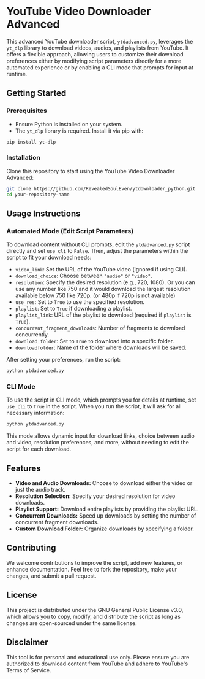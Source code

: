 
# YouTube Video Downloader Advanced

This advanced YouTube downloader script, `ytdadvanced.py`, leverages the `yt_dlp` library to download videos, audios, and playlists from YouTube. It offers a flexible approach, allowing users to customize their download preferences either by modifying script parameters directly for a more automated experience or by enabling a CLI mode that prompts for input at runtime.

## Getting Started

### Prerequisites

- Ensure Python is installed on your system.
- The `yt_dlp` library is required. Install it via pip with:

```bash
pip install yt-dlp
```

### Installation

Clone this repository to start using the YouTube Video Downloader Advanced:

```bash
git clone https://github.com/RevealedSoulEven/ytdownloader_python.git
cd your-repository-name
```

## Usage Instructions

### Automated Mode (Edit Script Parameters)

To download content without CLI prompts, edit the `ytdadvanced.py` script directly and set `use_cli` to `False`. Then, adjust the parameters within the script to fit your download needs:

- `video_link`: Set the URL of the YouTube video (ignored if using CLI).
- `download_choice`: Choose between `"audio"` or `"video"`.
- `resolution`: Specify the desired resolution (e.g., 720, 1080). Or you can use any number like 750 and it would download the largest resolution available below 750 like 720p. (or 480p if 720p is not available)
- `use_res`: Set to `True` to use the specified resolution.
- `playlist`: Set to `True` if downloading a playlist.
- `playlist_link`: URL of the playlist to download (required if `playlist` is `True`).
- `concurrent_fragment_downloads`: Number of fragments to download concurrently.
- `download_folder`: Set to `True` to download into a specific folder.
- `downloadfolder`: Name of the folder where downloads will be saved.

After setting your preferences, run the script:

```bash
python ytdadvanced.py
```

### CLI Mode

To use the script in CLI mode, which prompts you for details at runtime, set `use_cli` to `True` in the script. When you run the script, it will ask for all necessary information:

```bash
python ytdadvanced.py
```

This mode allows dynamic input for download links, choice between audio and video, resolution preferences, and more, without needing to edit the script for each download.

## Features

- **Video and Audio Downloads:** Choose to download either the video or just the audio track.
- **Resolution Selection:** Specify your desired resolution for video downloads.
- **Playlist Support:** Download entire playlists by providing the playlist URL.
- **Concurrent Downloads:** Speed up downloads by setting the number of concurrent fragment downloads.
- **Custom Download Folder:** Organize downloads by specifying a folder.

## Contributing

We welcome contributions to improve the script, add new features, or enhance documentation. Feel free to fork the repository, make your changes, and submit a pull request.

## License

This project is distributed under the GNU General Public License v3.0, which allows you to copy, modify, and distribute the script as long as changes are open-sourced under the same license.

## Disclaimer

This tool is for personal and educational use only. Please ensure you are authorized to download content from YouTube and adhere to YouTube's Terms of Service.

